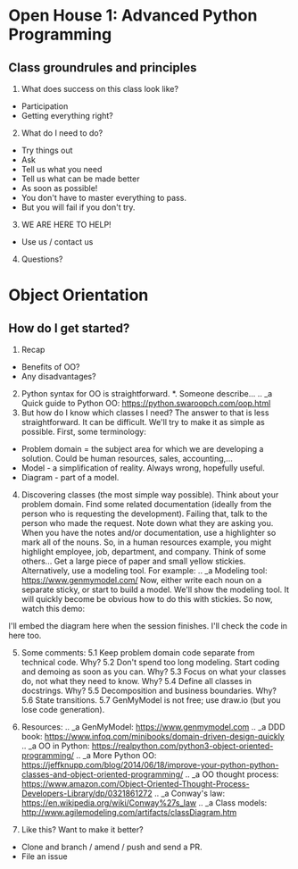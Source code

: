 Open House 1: Advanced Python Programming
=========================================

Class groundrules and principles
--------------------------------
1. What does success on this class look like?
* Participation
* Getting everything right?
2. What do I need to do?
* Try things out
* Ask
* Tell us what you need
* Tell us what can be made better
* As soon as possible!
* You don't have to master everything to pass.
* But you will fail if you don't try.
3. WE ARE HERE TO HELP!
* Use us / contact us
4. Questions?


Object Orientation
==================

How do I get started?
---------------------

1. Recap
* Benefits of OO?
* Any disadvantages?
2. Python syntax for OO is straightforward.
  *. Someone describe...
  .. _a Quick guide to Python OO: https://python.swaroopch.com/oop.html
3. But how do I know which classes I need?
The answer to that is less straightforward. It can be difficult. We'll try to make it as simple as possible.
First, some terminology:
* Problem domain = the subject area for which we are developing a solution. Could be human resources, sales, accounting,...
* Model - a simplification of reality. Always wrong, hopefully useful.
* Diagram - part of a model.
4. Discovering classes (the most simple way possible).
Think about your problem domain. Find some related documentation (ideally from the person who is requesting the development). Failing that, talk to the person who made the request. Note down what they are asking you.
When you have the notes and/or documentation, use a highlighter so mark all of the nouns. So, in a human resources example, you might highlight employee, job, department, and company. Think of some others...
Get a large piece of paper and small yellow stickies. Alternatively, use a modeling tool. For example:
.. _a Modeling tool: https://www.genmymodel.com/
Now, either write each noun on a separate sticky, or start to build a model. We'll show the modeling tool. It will quickly become be obvious how to do this with stickies.
So now, watch this demo:

I'll embed the diagram here when the session finishes. I'll check the code in here too.

5. Some comments:
5.1 Keep problem domain code separate from technical code. Why?
5.2 Don't spend too long modeling. Start coding and demoing as soon as you can. Why?
5.3 Focus on what your classes do, not what they need to know. Why?
5.4 Define all classes in docstrings. Why?
5.5 Decomposition and business boundaries. Why?
5.6 State transitions.
5.7 GenMyModel is not free; use draw.io (but you lose code generation).

6. Resources:
.. _a GenMyModel: https://www.genmymodel.com
.. _a DDD book: https://www.infoq.com/minibooks/domain-driven-design-quickly
.. _a OO in Python: https://realpython.com/python3-object-oriented-programming/
.. _a More Python OO: https://jeffknupp.com/blog/2014/06/18/improve-your-python-python-classes-and-object-oriented-programming/
.. _a OO thought process: https://www.amazon.com/Object-Oriented-Thought-Process-Developers-Library/dp/0321861272
.. _a Conway's law: https://en.wikipedia.org/wiki/Conway%27s_law
.. _a Class models: http://www.agilemodeling.com/artifacts/classDiagram.htm

7. Like this? Want to make it better?
* Clone and branch / amend / push and send a PR.
* File an issue